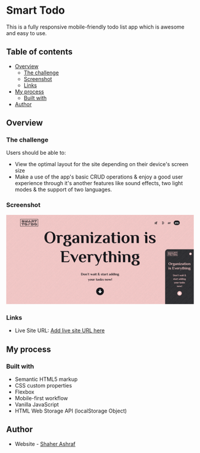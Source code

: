 # Smart Todo

This is a fully responsive mobile-friendly todo list app which is awesome and easy to use.

## Table of contents

- [Overview](#overview)
  - [The challenge](#the-challenge)
  - [Screenshot](#screenshot)
  - [Links](#links)
- [My process](#my-process)
  - [Built with](#built-with)
- [Author](#author)

## Overview

### The challenge

Users should be able to:

- View the optimal layout for the site depending on their device's screen size
- Make a use of the app's basic CRUD operations & enjoy a good user experience through it's another features like sound effects, two light modes & the support of two languages.

### Screenshot

![](./Screenshot-lt.png)

### Links

- Live Site URL: [Add live site URL here](https://your-live-site-url.com)

## My process

### Built with

- Semantic HTML5 markup
- CSS custom properties
- Flexbox
- Mobile-first workflow
- Vanilla JavaScript
- HTML Web Storage API (localStorage Object)

## Author

- Website - [Shaher Ashraf](shaherashraf77@gmail.com)
